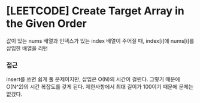 # [LEETCODE] Create Target Array in the Given Order

값이 있는 nums 배열과 인덱스가 있는 index 배열이 주어질 때, index[i]에 nums[i]를 삽입한 배열을 리턴

### 접근

insert를 쓰면 쉽게 풀 문제이지만, 삽입은 O(N)의 시간이 걸린다. 그렇기 때문에 O(N^2)의 시간 복잡도를 갖게 된다. 제한사항에서 최대 길이가 100이기 때문에 문제는 없겠다.
